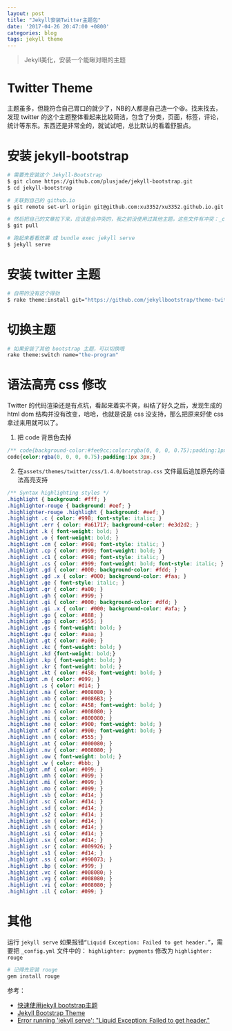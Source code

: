```yaml
---
layout: post
title: "Jekyll安装Twitter主题包"
date: '2017-04-26 20:47:00 +0800'
categories: blog
tags: jekyll theme
---
```


> Jekyll美化，安装一个能瞅对眼的主题

# Twitter Theme
主题虽多，但能符合自己胃口的就少了，NB的人都是自己造一个😆。找来找去，发现 twitter 的这个主题整体看起来比较简洁，包含了分类，页面，标签，评论，统计等东东。东西还是非常全的，就试试吧，总比默认的看着舒服点。

# 安装 jekyll-bootstrap
```bash
# 需要先安装这个 Jekyll-Bootstrap 
$ git clone https://github.com/plusjade/jekyll-bootstrap.git
$ cd jekyll-bootstrap

# 关联到自己的 github.io
$ git remote set-url origin git@github.com:xu3352/xu3352.github.io.git

# 然后把自己的文章拉下来，应该是会冲突的，我之前没使用过其他主题，这些文件有冲突：_config.yml Gemfile Gemfile.lock index.md .gitignore，手动解决一下吧
$ git pull

# 跑起来看看效果 或 bundle exec jekyll serve
$ jekyll serve
```

# 安装 twitter 主题
```bash
# 自带的没有这个得劲
$ rake theme:install git="https://github.com/jekyllbootstrap/theme-twitter.git"
```

# 切换主题
```bash
# 如果安装了其他 bootstrap 主题，可以切换哦
rake theme:switch name="the-program"
```

# 语法高亮 css 修改
Twitter 的代码渲染还是有点坑，看起来着实不爽，纠结了好久之后，发现生成的 html dom 结构并没有改变，哈哈，也就是说是 css 没支持，那么把原来好使 css 拿过来用就可以了。

1. 把 code 背景色去掉
```css
/** code{background-color:#fee9cc;color:rgba(0, 0, 0, 0.75);padding:1px 3px;} */
code{color:rgba(0, 0, 0, 0.75);padding:1px 3px;}
```

2. 在```assets/themes/twitter/css/1.4.0/bootstrap.css``` 文件最后追加原先的语法高亮支持
```css
/** Syntax highlighting styles */
.highlight { background: #fff; }
.highlighter-rouge { background: #eef; }
.highlighter-rouge .highlight { background: #eef; }
.highlight .c { color: #998; font-style: italic; }
.highlight .err { color: #a61717; background-color: #e3d2d2; }
.highlight .k { font-weight: bold; }
.highlight .o { font-weight: bold; }
.highlight .cm { color: #998; font-style: italic; }
.highlight .cp { color: #999; font-weight: bold; }
.highlight .c1 { color: #998; font-style: italic; }
.highlight .cs { color: #999; font-weight: bold; font-style: italic; }
.highlight .gd { color: #000; background-color: #fdd; }
.highlight .gd .x { color: #000; background-color: #faa; }
.highlight .ge { font-style: italic; }
.highlight .gr { color: #a00; }
.highlight .gh { color: #999; }
.highlight .gi { color: #000; background-color: #dfd; }
.highlight .gi .x { color: #000; background-color: #afa; }
.highlight .go { color: #888; }
.highlight .gp { color: #555; }
.highlight .gs { font-weight: bold; }
.highlight .gu { color: #aaa; }
.highlight .gt { color: #a00; }
.highlight .kc { font-weight: bold; }
.highlight .kd {font-weight: bold;}
.highlight .kp { font-weight: bold; }
.highlight .kr { font-weight: bold; }
.highlight .kt { color: #458; font-weight: bold; }
.highlight .m { color: #099; }
.highlight .s { color: #d14; }
.highlight .na { color: #008080; }
.highlight .nb { color: #0086B3; }
.highlight .nc { color: #458; font-weight: bold; }
.highlight .no { color: #008080; }
.highlight .ni { color: #800080; }
.highlight .ne { color: #900; font-weight: bold; }
.highlight .nf { color: #900; font-weight: bold; }
.highlight .nn { color: #555; }
.highlight .nt { color: #000080; }
.highlight .nv { color: #008080; }
.highlight .ow { font-weight: bold; }
.highlight .w { color: #bbb; }
.highlight .mf { color: #099; }
.highlight .mh { color: #099; }
.highlight .mi { color: #099; }
.highlight .mo { color: #099; }
.highlight .sb { color: #d14; }
.highlight .sc { color: #d14; }
.highlight .sd { color: #d14; }
.highlight .s2 { color: #d14; }
.highlight .se { color: #d14; }
.highlight .sh { color: #d14; }
.highlight .si { color: #d14; }
.highlight .sx { color: #d14; }
.highlight .sr { color: #009926; }
.highlight .s1 { color: #d14; }
.highlight .ss { color: #990073; }
.highlight .bp { color: #999; }
.highlight .vc { color: #008080; }
.highlight .vg { color: #008080; }
.highlight .vi { color: #008080; }
.highlight .il { color: #099; }
```

# 其他
运行 ```jekyll serve``` 如果报错```“Liquid Exception: Failed to get header.”```，需要把 ```_config.yml``` 文件中的：
```highlighter: pygments``` 修改为 ```highlighter: rouge```
```bash
# 记得先安装 rouge
gem install rouge
```


参考：
- [快速使用jekyll bootstrap主题](http://codecly259.github.io/hexo-blog/2016/05/17/2016-02-2016-02-20-use-jekyll-bootstrap/)
- [Jekyll Bootstrap Theme](http://themes.jekyllbootstrap.com/preview/twitter/)
- [Error running 'jekyll serve': "Liquid Exception: Failed to get header."](https://teamtreehouse.com/community/error-running-jekyll-serve-liquid-exception-failed-to-get-header)

